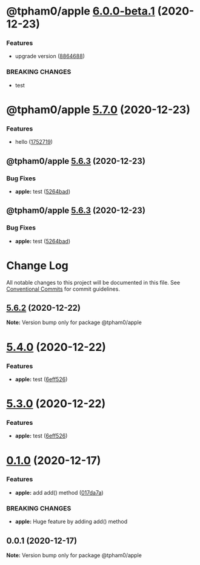 # @tpham0/apple [6.0.0-beta.1](https://github.com/zlatanpham/monorepo-semantic-release-demo/compare/@tpham0/apple@5.7.0...@tpham0/apple@6.0.0-beta.1) (2020-12-23)


### Features

* upgrade version ([8864688](https://github.com/zlatanpham/monorepo-semantic-release-demo/commit/8864688f6896c26d818810c7900a33c3e9208480))


### BREAKING CHANGES

* test

# @tpham0/apple [5.7.0](https://github.com/zlatanpham/monorepo-semantic-release-demo/compare/@tpham0/apple@5.6.3...@tpham0/apple@5.7.0) (2020-12-23)


### Features

* hello ([1752719](https://github.com/zlatanpham/monorepo-semantic-release-demo/commit/17527196c6184fc0f7de668c04c206ccffd797fb))

## @tpham0/apple [5.6.3](https://github.com/zlatanpham/monorepo-semantic-release-demo/compare/@tpham0/apple@5.6.2...@tpham0/apple@5.6.3) (2020-12-23)


### Bug Fixes

* **apple:** test ([5264bad](https://github.com/zlatanpham/monorepo-semantic-release-demo/commit/5264badb8f8c67a73e6439f8af7c283d2dd5764d))

## @tpham0/apple [5.6.3](https://github.com/zlatanpham/monorepo-semantic-release-demo/compare/@tpham0/apple@5.6.2...@tpham0/apple@5.6.3) (2020-12-23)


### Bug Fixes

* **apple:** test ([5264bad](https://github.com/zlatanpham/monorepo-semantic-release-demo/commit/5264badb8f8c67a73e6439f8af7c283d2dd5764d))

# Change Log

All notable changes to this project will be documented in this file.
See [Conventional Commits](https://conventionalcommits.org) for commit guidelines.

## [5.6.2](https://github.com/zlatanpham/monorepo-semantic-release-demo/compare/@tpham0/apple@5.6.1...@tpham0/apple@5.6.2) (2020-12-22)

**Note:** Version bump only for package @tpham0/apple

# [5.4.0](https://github.com/zlatanpham/monorepo-semantic-release-demo/compare/@tpham0/apple@5.1.0...@tpham0/apple@5.4.0) (2020-12-22)

### Features

- **apple:** test ([6eff526](https://github.com/zlatanpham/monorepo-semantic-release-demo/commit/6eff5260f38767e1b96c56248f06474bfe210807))

# [5.3.0](https://github.com/zlatanpham/monorepo-semantic-release-demo/compare/@tpham0/apple@5.1.0...@tpham0/apple@5.3.0) (2020-12-22)

### Features

- **apple:** test ([6eff526](https://github.com/zlatanpham/monorepo-semantic-release-demo/commit/6eff5260f38767e1b96c56248f06474bfe210807))

# [0.1.0](https://github.com/zlatanpham/monorepo-semantic-release-demo/compare/@tpham0/apple@0.0.1...@tpham0/apple@0.1.0) (2020-12-17)

### Features

- **apple:** add add() method ([017da7a](https://github.com/zlatanpham/monorepo-semantic-release-demo/commit/017da7a5cc92ab2bc11164f4f456eaa7d064417d))

### BREAKING CHANGES

- **apple:** Huge feature by adding add() method

## 0.0.1 (2020-12-17)

**Note:** Version bump only for package @tpham0/apple
